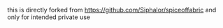 this is directly forked from https://github.com/Siphalor/spiceoffabric and only for intended private use